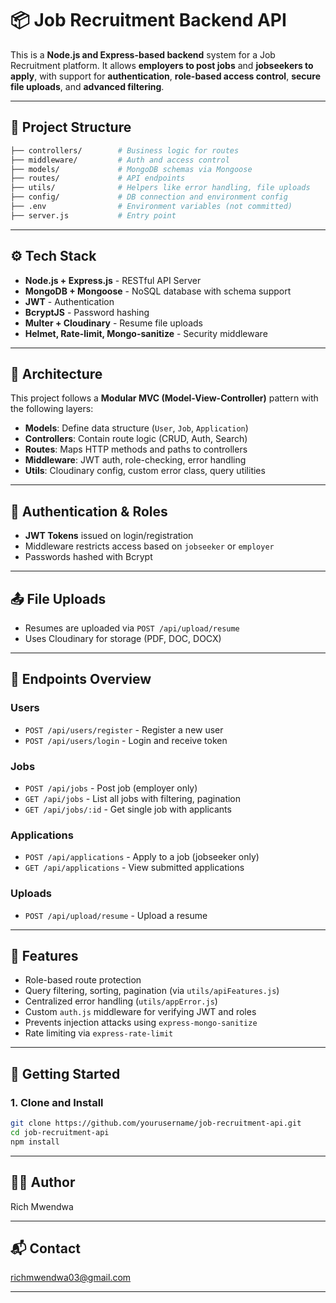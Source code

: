 # 📦 Job Recruitment Backend API

This is a **Node.js and Express-based backend** system for a Job Recruitment platform. It allows **employers to post jobs** and **jobseekers to apply**, with support for **authentication**, **role-based access control**, **secure file uploads**, and **advanced filtering**.

---

## 📁 Project Structure

```bash
├── controllers/        # Business logic for routes
├── middleware/         # Auth and access control
├── models/             # MongoDB schemas via Mongoose
├── routes/             # API endpoints
├── utils/              # Helpers like error handling, file uploads
├── config/             # DB connection and environment config
├── .env                # Environment variables (not committed)
├── server.js           # Entry point
```

---

## ⚙️ Tech Stack

- **Node.js + Express.js** - RESTful API Server
- **MongoDB + Mongoose** - NoSQL database with schema support
- **JWT** - Authentication
- **BcryptJS** - Password hashing
- **Multer + Cloudinary** - Resume file uploads
- **Helmet, Rate-limit, Mongo-sanitize** - Security middleware

---

## 🧱 Architecture

This project follows a **Modular MVC (Model-View-Controller)** pattern with the following layers:

- **Models**: Define data structure (`User`, `Job`, `Application`)
- **Controllers**: Contain route logic (CRUD, Auth, Search)
- **Routes**: Maps HTTP methods and paths to controllers
- **Middleware**: JWT auth, role-checking, error handling
- **Utils**: Cloudinary config, custom error class, query utilities

---

## 🔐 Authentication & Roles

- **JWT Tokens** issued on login/registration
- Middleware restricts access based on `jobseeker` or `employer`
- Passwords hashed with Bcrypt

---

## 📤 File Uploads

- Resumes are uploaded via `POST /api/upload/resume`
- Uses Cloudinary for storage (PDF, DOC, DOCX)

---

## 📌 Endpoints Overview

### Users
- `POST /api/users/register` - Register a new user
- `POST /api/users/login` - Login and receive token

### Jobs
- `POST /api/jobs` - Post job (employer only)
- `GET /api/jobs` - List all jobs with filtering, pagination
- `GET /api/jobs/:id` - Get single job with applicants

### Applications
- `POST /api/applications` - Apply to a job (jobseeker only)
- `GET /api/applications` - View submitted applications

### Uploads
- `POST /api/upload/resume` - Upload a resume

---

## 🧪 Features

- Role-based route protection
- Query filtering, sorting, pagination (via `utils/apiFeatures.js`)
- Centralized error handling (`utils/appError.js`)
- Custom `auth.js` middleware for verifying JWT and roles
- Prevents injection attacks using `express-mongo-sanitize`
- Rate limiting via `express-rate-limit`

---

## 🔧 Getting Started

### 1. Clone and Install
```bash
git clone https://github.com/yourusername/job-recruitment-api.git
cd job-recruitment-api
npm install
```
 
---

## 👨‍💻 Author
Rich Mwendwa

---

## 📬 Contact
richmwendwa03@gmail.com

---
